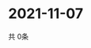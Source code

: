 # 2021-11-07
  共 0条

  <!-- BEGIN -->
  <!-- 最后更新时间Sun Nov 07 2021 22:02:47 GMT+0000 (Coordinated Universal Time) -->
  
  <!-- END -->
  
  